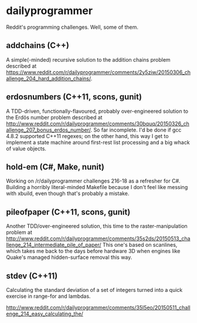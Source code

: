 # dailyprogrammer

Reddit's programming challenges.  Well, some of them.

## addchains (C++)

A simple(-minded) recursive solution to the addition chains problem
described at
https://www.reddit.com/r/dailyprogrammer/comments/2y5ziw/20150306_challenge_204_hard_addition_chains/.

## erdosnumbers (C++11, scons, gunit)

A TDD-driven, functionally-flavoured, probably over-engineered solution
to the Erdös number problem described at
http://www.reddit.com/r/dailyprogrammer/comments/30bquq/20150326_challenge_207_bonus_erdos_number/.
So far incomplete.  I'd be done if gcc 4.8.2 supported C++11 regexes; on
the other hand, this way I get to implement a state machine around
first-rest list processing and a big whack of value objects.

## hold-em (C#, Make, nunit)

Working on /r/dailyprogrammer challenges 216-18 as a refresher for C#.
Building a horribly literal-minded Makefile because I don't feel like
messing with xbuild, even though that's probably a mistake.

## pileofpaper (C++11, scons, gunit)

Another TDD/over-engineered solution, this time to the
raster-manipulation problem at
http://www.reddit.com/r/dailyprogrammer/comments/35s2ds/20150513_challenge_214_intermediate_pile_of_paper/
This one's based on scanlines, which takes me back to the days before
hardware 3D when engines like Quake's managed hidden-surface removal
this way.

## stdev (C++11)

Calculating the standard deviation of a set of integers turned into a
quick exercise in range-for and lambdas.

http://www.reddit.com/r/dailyprogrammer/comments/35l5eo/20150511_challenge_214_easy_calculating_the/
